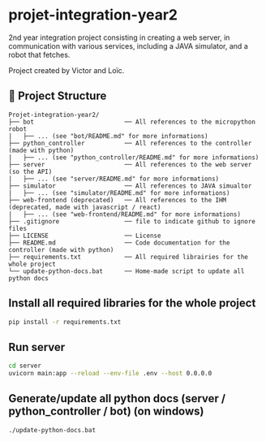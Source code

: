 # projet-integration-year2
2nd year integration project consisting in creating a web server, in communication with various services, including a JAVA simulator, and a robot that fetches.

Project created by Victor and Loïc. 

## 📁 Project Structure

```
Projet-integration-year2/
├── bot                         ── All references to the micropython robot 
|   ├── ... (see "bot/README.md" for more informations)
├── python_controller           ── All references to the controller (made with python)
|   ├── ... (see "python_controller/README.md" for more informations)
├── server                      ── All references to the web server (so the API)
|   ├── ... (see "server/README.md" for more informations)
├── simulator                   ── All references to JAVA simualtor
|   ├── ... (see "simulator/README.md" for more informations)
├── web-frontend (deprecated)   ── All references to the IHM (deprecated, made with javascript / react)
|   ├── ... (see "web-frontend/README.md" for more informations)
├── .gitignore                  ── file to indicate github to ignore files
├── LICENSE                     ── License
├── README.md                   ── Code documentation for the controller (made with python)
├── requirements.txt            ── All required librairies for the whole project
└── update-python-docs.bat      ── Home-made script to update all python docs 
```

## Install all required libraries for the whole project 

```bash
pip install -r requirements.txt
```

## Run server

```bash
cd server
uvicorn main:app --reload --env-file .env --host 0.0.0.0
```

## Generate/update all python docs (server / python_controller / bot) (on windows)

```bash
./update-python-docs.bat
```
